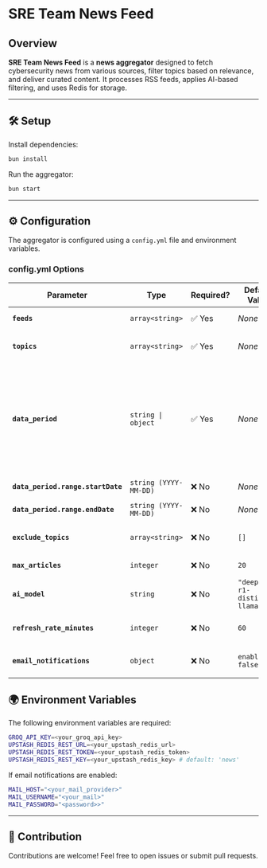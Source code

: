 # SRE Team News Feed

## Overview
**SRE Team News Feed** is a **news aggregator** designed to fetch cybersecurity news from various sources, filter topics based on relevance, and deliver curated content. It processes RSS feeds, applies AI-based filtering, and uses Redis for storage.

---

## 🛠️ Setup

Install dependencies:
```bash
bun install
```

Run the aggregator:
```bash
bun start
```

---

## ⚙️ Configuration

The aggregator is configured using a `config.yml` file and environment variables.

### config.yml Options

| Parameter                  | Type                   | Required? | Default Value                          | Description |
|---------------------------|------------------------|-----------|----------------------------------------|-------------|
| **`feeds`**               | `array<string>`        | ✅ Yes    | *None*                                 | List of RSS feed sources. |
| **`topics`**              | `array<string>`        | ✅ Yes    | *None*                                 | List of prioritized cybersecurity topics. |
| **`data_period`**         | `string \| object`     | ✅ Yes    | *None*                                 | Defines article date range: `"today"`, `"this_week"`, `"previous_week"`, or a `range` object with `startDate` and `endDate`. Internally validated via `yamlSchema`. |
| **`data_period.range.startDate`** | `string (YYYY-MM-DD)` | ❌ No | *None*         | Start date for custom range. |
| **`data_period.range.endDate`**   | `string (YYYY-MM-DD)` | ❌ No | *None*         | End date for custom range. |
| **`exclude_topics`**      | `array<string>`        | ❌ No     | `[]`                                   | Topics to exclude from results. |
| **`max_articles`**        | `integer`              | ❌ No     | `20`                                   | Max number of articles per run. |
| **`ai_model`**            | `string`               | ❌ No     | `"deepseek-r1-distill-llama-70b"`     | AI model used for filtering. |
| **`refresh_rate_minutes`**| `integer`              | ❌ No     | `60`                                   | Interval between fetches (minutes). |
| **`email_notifications`** | `object`               | ❌ No     | `enabled: false`                       | Email notification settings. |

## 🌍 Environment Variables

The following environment variables are required:

```bash
GROQ_API_KEY=<your_groq_api_key>
UPSTASH_REDIS_REST_URL=<your_upstash_redis_url>
UPSTASH_REDIS_REST_TOKEN=<your_upstash_redis_token>
UPSTASH_REDIS_REST_KEY=<your_upstash_redis_key> # default: 'news'
```

If email notifications are enabled:
```bash
MAIL_HOST="<your_mail_provider>"
MAIL_USERNAME="<your_mail>"
MAIL_PASSWORD="<password>>"
```

---

## 🤝 Contribution

Contributions are welcome! Feel free to open issues or submit pull requests.